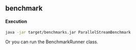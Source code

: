 ## benchmark 

#### Execution
```bash
java -jar target/benchmarks.jar ParallelStreamBenchmark
```
Or you can run the BenchmarkRunner class.



